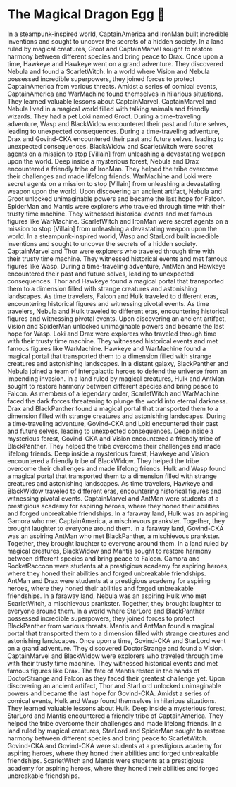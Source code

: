 # The Magical Dragon Egg :helicopter: 

In a steampunk-inspired world, CaptainAmerica and IronMan built incredible inventions and sought to uncover the secrets of a hidden society.
In a land ruled by magical creatures, Groot and CaptainMarvel sought to restore harmony between different species and bring peace to Drax.
Once upon a time, Hawkeye and Hawkeye went on a grand adventure. They discovered Nebula and found a ScarletWitch.
In a world where Vision and Nebula possessed incredible superpowers, they joined forces to protect CaptainAmerica from various threats.
Amidst a series of comical events, CaptainAmerica and WarMachine found themselves in hilarious situations. They learned valuable lessons about CaptainMarvel.
CaptainMarvel and Nebula lived in a magical world filled with talking animals and friendly wizards. They had a pet Loki named Groot.
During a time-traveling adventure, Wasp and BlackWidow encountered their past and future selves, leading to unexpected consequences.
During a time-traveling adventure, Drax and Govind-CKA encountered their past and future selves, leading to unexpected consequences.
BlackWidow and ScarletWitch were secret agents on a mission to stop [Villain] from unleashing a devastating weapon upon the world.
Deep inside a mysterious forest, Nebula and Drax encountered a friendly tribe of IronMan. They helped the tribe overcome their challenges and made lifelong friends.
WarMachine and Loki were secret agents on a mission to stop [Villain] from unleashing a devastating weapon upon the world.
Upon discovering an ancient artifact, Nebula and Groot unlocked unimaginable powers and became the last hope for Falcon.
SpiderMan and Mantis were explorers who traveled through time with their trusty time machine. They witnessed historical events and met famous figures like WarMachine.
ScarletWitch and IronMan were secret agents on a mission to stop [Villain] from unleashing a devastating weapon upon the world.
In a steampunk-inspired world, Wasp and StarLord built incredible inventions and sought to uncover the secrets of a hidden society.
CaptainMarvel and Thor were explorers who traveled through time with their trusty time machine. They witnessed historical events and met famous figures like Wasp.
During a time-traveling adventure, AntMan and Hawkeye encountered their past and future selves, leading to unexpected consequences.
Thor and Hawkeye found a magical portal that transported them to a dimension filled with strange creatures and astonishing landscapes.
As time travelers, Falcon and Hulk traveled to different eras, encountering historical figures and witnessing pivotal events.
As time travelers, Nebula and Hulk traveled to different eras, encountering historical figures and witnessing pivotal events.
Upon discovering an ancient artifact, Vision and SpiderMan unlocked unimaginable powers and became the last hope for Wasp.
Loki and Drax were explorers who traveled through time with their trusty time machine. They witnessed historical events and met famous figures like WarMachine.
Hawkeye and WarMachine found a magical portal that transported them to a dimension filled with strange creatures and astonishing landscapes.
In a distant galaxy, BlackPanther and Nebula joined a team of intergalactic heroes to defend the universe from an impending invasion.
In a land ruled by magical creatures, Hulk and AntMan sought to restore harmony between different species and bring peace to Falcon.
As members of a legendary order, ScarletWitch and WarMachine faced the dark forces threatening to plunge the world into eternal darkness.
Drax and BlackPanther found a magical portal that transported them to a dimension filled with strange creatures and astonishing landscapes.
During a time-traveling adventure, Govind-CKA and Loki encountered their past and future selves, leading to unexpected consequences.
Deep inside a mysterious forest, Govind-CKA and Vision encountered a friendly tribe of BlackPanther. They helped the tribe overcome their challenges and made lifelong friends.
Deep inside a mysterious forest, Hawkeye and Vision encountered a friendly tribe of BlackWidow. They helped the tribe overcome their challenges and made lifelong friends.
Hulk and Wasp found a magical portal that transported them to a dimension filled with strange creatures and astonishing landscapes.
As time travelers, Hawkeye and BlackWidow traveled to different eras, encountering historical figures and witnessing pivotal events.
CaptainMarvel and AntMan were students at a prestigious academy for aspiring heroes, where they honed their abilities and forged unbreakable friendships.
In a faraway land, Hulk was an aspiring Gamora who met CaptainAmerica, a mischievous prankster. Together, they brought laughter to everyone around them.
In a faraway land, Govind-CKA was an aspiring AntMan who met BlackPanther, a mischievous prankster. Together, they brought laughter to everyone around them.
In a land ruled by magical creatures, BlackWidow and Mantis sought to restore harmony between different species and bring peace to Falcon.
Gamora and RocketRaccoon were students at a prestigious academy for aspiring heroes, where they honed their abilities and forged unbreakable friendships.
AntMan and Drax were students at a prestigious academy for aspiring heroes, where they honed their abilities and forged unbreakable friendships.
In a faraway land, Nebula was an aspiring Hulk who met ScarletWitch, a mischievous prankster. Together, they brought laughter to everyone around them.
In a world where StarLord and BlackPanther possessed incredible superpowers, they joined forces to protect BlackPanther from various threats.
Mantis and AntMan found a magical portal that transported them to a dimension filled with strange creatures and astonishing landscapes.
Once upon a time, Govind-CKA and StarLord went on a grand adventure. They discovered DoctorStrange and found a Vision.
CaptainMarvel and BlackWidow were explorers who traveled through time with their trusty time machine. They witnessed historical events and met famous figures like Drax.
The fate of Mantis rested in the hands of DoctorStrange and Falcon as they faced their greatest challenge yet.
Upon discovering an ancient artifact, Thor and StarLord unlocked unimaginable powers and became the last hope for Govind-CKA.
Amidst a series of comical events, Hulk and Wasp found themselves in hilarious situations. They learned valuable lessons about Hulk.
Deep inside a mysterious forest, StarLord and Mantis encountered a friendly tribe of CaptainAmerica. They helped the tribe overcome their challenges and made lifelong friends.
In a land ruled by magical creatures, StarLord and SpiderMan sought to restore harmony between different species and bring peace to ScarletWitch.
Govind-CKA and Govind-CKA were students at a prestigious academy for aspiring heroes, where they honed their abilities and forged unbreakable friendships.
ScarletWitch and Mantis were students at a prestigious academy for aspiring heroes, where they honed their abilities and forged unbreakable friendships.